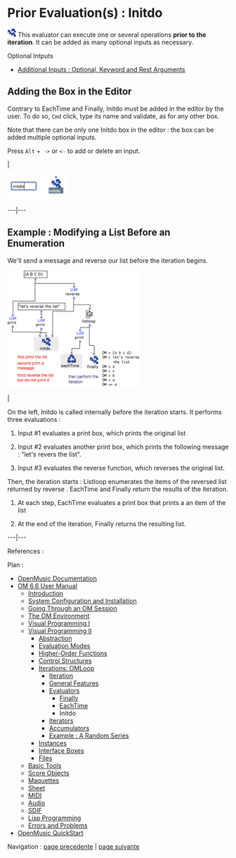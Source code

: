 # Prior Evaluation(s) : Initdo

![](../res/finally_icon.png) This evaluator can execute one or several
operations **prior to the iteration**. It can be added as many optional inputs
as necessary.

Optional Intputs

  * [Additional Inputs : Optional, Keyword and Rest Arguments](AdditionalInputs)

## Adding the Box in the Editor

Contrary to EachTime and Finally, Initdo must be added in the editor by the
user. To do so, `Cmd` click, type its name and validate, as for any other box.

Note that there can be only one Initdo box in the editor : the box can be
added multiple optional inputs.

Press `Alt` +` ->` or `<-` to add or delete an input.

|

![](../res/addinitdo.png)  
  
---|---  
  
## Example : Modifying a List Before an Enumeration

We'll send a message and reverse our list before the iteration begins.

![](../res/initdoexample1.png)

|

On the left, Initdo is called internally before the iteration starts. It
performs three evaluations :

  1. Input #1 evaluates a  print box, which prints the original list

  2. Input #2 evaluates another print box, which prints the following message : "let's revers the list".

  3. Input #3 evaluates the  reverse function, which reverses the original list.

Then, the iteration starts : Listloop enumerates the items of the reversed
list returned by  reverse . EachTime and Finally return the results of the
iteration.

  1. At each step, EachTime evaluates a  print box that prints a an item of the list

  2. At the end of the iteration, Finally returns the resulting list.

  
  
---|---  
  
References :

Plan :

  * [OpenMusic Documentation](OM-Documentation)
  * [OM 6.6 User Manual](OM-User-Manual)
    * [Introduction](00-Sommaire)
    * [System Configuration and Installation](Installation)
    * [Going Through an OM Session](Goingthrough)
    * [The OM Environment](Environment)
    * [Visual Programming I](BasicVisualProgramming)
    * [Visual Programming II](AdvancedVisualProgramming)
      * [Abstraction](Abstraction)
      * [Evaluation Modes](EvalModes)
      * [Higher-Order Functions](HighOrder)
      * [Control Structures](Control)
      * [Iterations: OMLoop](OMLoop)
        * [Iteration](LoopIntro)
        * [General Features](LoopGeneral)
        * [Evaluators](LoopEvaluators)
          * [Finally](Finally)
          * [EachTime](Eachtime)
          * Initdo
        * [Iterators](LoopIterators)
        * [Accumulators](LoopAccumulators)
        * [Example : A Random Series](LoopExample)
      * [Instances](Instances)
      * [Interface Boxes](InterfaceBoxes)
      * [Files](Files)
    * [Basic Tools](BasicObjects)
    * [Score Objects](ScoreObjects)
    * [Maquettes](Maquettes)
    * [Sheet](Sheet)
    * [MIDI](MIDI)
    * [Audio](Audio)
    * [SDIF](SDIF)
    * [Lisp Programming](Lisp)
    * [Errors and Problems](errors)
  * [OpenMusic QuickStart](QuickStart-Chapters)

Navigation : [page precedente](Eachtime "page précédente\(EachTime\)") |
[page suivante](LoopIterators "page suivante\(Iterators\)")

